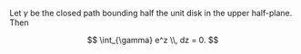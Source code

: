 Let $\gamma$ be the closed path bounding half the unit disk in the upper half-plane. Then

$$
\int_{\gamma} e^z \\, dz = 0.
$$
